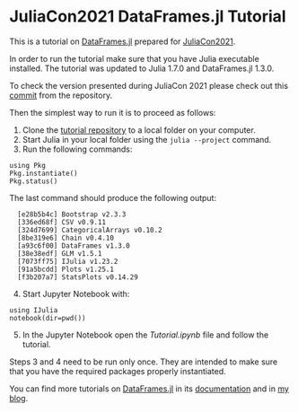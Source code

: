 # JuliaCon2021 DataFrames.jl Tutorial

This is a tutorial on [DataFrames.jl](https://github.com/JuliaData/DataFrames.jl)
prepared for [JuliaCon2021](https://juliacon.org/2021/).

In order to run the tutorial make sure that you have Julia executable installed.
The tutorial was updated to Julia 1.7.0 and DataFrames.jl 1.3.0.

To check the version presented during JuliaCon 2021 please check out
this [commit](https://github.com/bkamins/JuliaCon2021-DataFrames-Tutorial/commit/9cdbb80e41c7f11b9e777d91ff394e40de6162b7)
from the repository.

Then the simplest way to run it is to proceed as follows:
1. Clone the
   [tutorial repository](https://github.com/bkamins/JuliaCon2021-DataFrames-Tutorial)
   to a local folder on your computer.
2. Start Julia in your local folder using the `julia --project` command.
3. Run the following commands:
```
using Pkg
Pkg.instantiate()
Pkg.status()
```
The last command should produce the following output:
```
  [e28b5b4c] Bootstrap v2.3.3
  [336ed68f] CSV v0.9.11
  [324d7699] CategoricalArrays v0.10.2
  [8be319e6] Chain v0.4.10
  [a93c6f00] DataFrames v1.3.0
  [38e38edf] GLM v1.5.1
  [7073ff75] IJulia v1.23.2
  [91a5bcdd] Plots v1.25.1
  [f3b207a7] StatsPlots v0.14.29
```
4. Start Jupyter Notebook with:
```
using IJulia
notebook(dir=pwd())
```
5. In the Jupyter Notebook open the *Tutorial.ipynb* file and follow the tutorial.

Steps 3 and 4 need to be run only once. They are intended to make sure that
you have the required packages properly instantiated.

You can find more tutorials on
[DataFrames.jl](https://github.com/JuliaData/DataFrames.jl)
in its
[documentation](https://dataframes.juliadata.org/stable/)
and in
[my blog](https://bkamins.github.io/).

